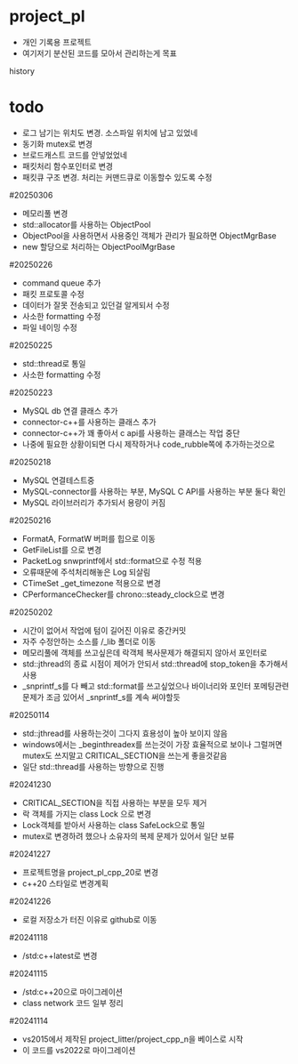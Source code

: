 # project_pl
- 개인 기록용 프로젝트
- 여기저기 분산된 코드를 모아서 관리하는게 목표


history
# todo
- 로그 남기는 위치도 변경. 소스파일 위치에 남고 있었네
- 동기화 mutex로 변경
- 브로드캐스트 코드를 안넣었었네
- 패킷처리 함수포인터로 변경
- 패킷큐 구조 변경. 처리는 커맨드큐로 이동할수 있도록 수정

#20250306
- 메모리풀 변경
- std::allocator를 사용하는 ObjectPool
- ObjectPool을 사용하면서 사용중인 객체가 관리가 필요하면 ObjectMgrBase
- new 할당으로 처리하는 ObjectPoolMgrBase

#20250226
- command queue 추가
- 패킷 프로토콜 수정
- 데이터가 잘못 전송되고 있던걸 알게되서 수정
- 사소한 formatting 수정
- 파일 네이밍 수정

#20250225
- std::thread로 통일
- 사소한 formatting 수정

#20250223
- MySQL db 연결 클래스 추가
- connector-c++를 사용하는 클래스 추가
- connector-c++가 꽤 좋아서 c api를 사용하는 클래스는 작업 중단
- 나중에 필요한 상황이되면 다시 제작하거나 code_rubble쪽에 추가하는것으로

#20250218
- MySQL 연결테스트중
- MySQL-connector를 사용하는 부분, MySQL C API를 사용하는 부분 둘다 확인
- MySQL 라이브러리가 추가되서 용량이 커짐

#20250216
- FormatA, FormatW 버퍼를 힙으로 이동
- GetFileList를 <filesystem> 으로 변경
- PacketLog snwprintf에서 std::format으로 수정 적용
- 오류때문에 주석처리해놓은 Log 되살림
- CTimeSet _get_timezone 적용으로 변경
- CPerformanceChecker를 chrono::steady_clock으로 변경

#20250202
- 시간이 없어서 작업에 텀이 길어진 이유로 중간커밋
- 자주 수정안하는 소스를 /_lib 폴더로 이동
- 메모리풀에 객체를 쓰고싶은데 락객체 복사문제가 해결되지 않아서 포인터로
- std::jthread의 종료 시점이 제어가 안되서 std::thread에 stop_token을 추가해서 사용
- _snprintf_s를 다 빼고 std::format를 쓰고싶었으나 바이너리와 포인터 포메팅관련 문제가 조금 있어서 _snprintf_s를 계속 써야할듯

#20250114
- std::jthread를 사용하는것이 그다지 효용성이 높아 보이지 않음
- windows에서는 _beginthreadex를 쓰는것이 가장 효율적으로 보이나 그럴꺼면 mutex도 쓰지말고 CRITICAL_SECTION을 쓰는게 좋을것같음
- 일단 std::thread를 사용하는 방향으로 진행

#20241230
- CRITICAL_SECTION을 직접 사용하는 부분을 모두 제거
- 락 객체를 가지는 class Lock 으로 변경
- Lock객체를 받아서 사용하는 class SafeLock으로 통일
- mutex로 변경하려 했으나 소유자의 복제 문제가 있어서 일단 보류

#20241227
- 프로젝트명을 project_pl_cpp_20로 변경
- c++20 스타일로 변경계획

#20241226
- 로컬 저장소가 터진 이유로 github로 이동

#20241118
- /std:c++latest로 변경

#20241115
- /std:c++20으로 마이그레이션
- class network 코드 일부 정리

#20241114
- vs2015에서 제작된 project_litter/project_cpp_n을 베이스로 시작
- 이 코드를 vs2022로 마이그레이션
